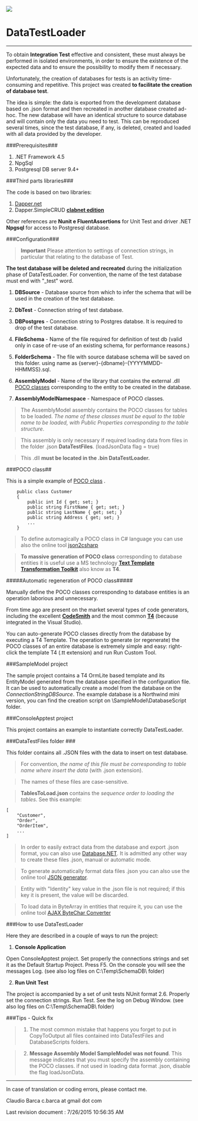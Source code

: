 ![](http://icons.iconarchive.com/icons/gakuseisean/ivista-2/64/Misc-New-Database-icon.png)

# DataTestLoader #

----------


To obtain **Integration Test** effective and consistent, these must always be performed in isolated environments, in order to ensure the existence of the expected data and to ensure the possibility to modify them if necessary.

Unfortunately, the creation of databases for tests is an activity time-consuming and repetitive. This project was created **to facilitate the creation of database test**.

The idea is simple: the data is exported from the development database based on .json format and then recreated in another database created ad-hoc.
The new database will have an identical structure to source database and will contain only the data you need to test. This can be reproduced several times, since the test database, if any, is deleted, created and loaded with all data provided by the developer. 

###Prerequisites###
1. .NET Framework 4.5
2. NpgSql
3. Postgresql DB server 9.4+

###Third parts libraries###

The code is based on two libraries:

1. [Dapper.net](https://github.com/StackExchange/dapper-dot-net) 
2. Dapper.SimpleCRUD **[clabnet edition](https://github.com/clabnet/Dapper.SimpleCRUD)**
 
Other references are **Nunit e FluentAssertions** for Unit Test and driver .NET **Npgsql** for access to Postgresql database.  


###Configuration###

> **Important** Please attention to settings of connection strings, in particular that relating to the database of Test. 
> 
**The test database will be deleted and recreated** during the initialization phase of DataTestLoader. For convention, the name of the test database must end with "_test" word.

1.  **DBSource** - Database source from which to infer the schema that will be used in the creation of the test database.

2.  **DbTest** - Connection string of test database.

3.  **DBPostgres** - Connection string to Postgres databse. It is required to drop of the test database.
 
4.  **FileSchema** - Name of the file required for definition of test db (valid only in case of re-use of an existing schema, for performance reasons.)

5.  **FolderSchema** - The file with source database schema will be saved on this folder. using name as {server}-{dbname}-{YYYYMMDD-HHMMSS}.sql. 

6.  **AssemblyModel** - Name of the library that contains the external .dll [POCO classes](https://en.wikipedia.org/wiki/Plain_Old_CLR_Object) corresponding to the entity to be created in the database.
 
7. **AssemblyModelNamespace** - Namespace of POCO classes.

> The AssemblyModel assembly contains the POCO classes for tables to be loaded. *The name of these classes must be equal to the table name to be loaded, with Public Properties corresponding to the table structure*.

> This assembly is only necessary if required loading data from files in the folder .json  **DataTestFiles**. (loadJsonData flag = true)

> This .dll **must be located in the .bin DataTestLoader.**


###POCO class##

This is a simple example of [POCO class](https://en.wikipedia.org/wiki/Plain_Old_CLR_Object) .

        public class Customer
		{
			public int Id { get; set; }
			public string FirstName { get; set; }
			public string LastName { get; set; }
			public string Address { get; set; }
			...
		}


>To define automagically a POCO class in C# language you can use also the online tool [json2csharp](http://json2csharp.com/)

>**To massive generation of POCO class** corresponding to database entities it is useful use a MS technology [**Text Template Transformation Toolkit**](https://en.wikipedia.org/wiki/Text_Template_Transformation_Toolkit) also know as **T4**.

 
#####Automatic regeneration of POCO class#####

Manually define the POCO classes corresponding to database entities is an operation laborious and unnecessary.

From time ago are present on the market several types of code generators,
including the excellent [**CodeSmith**](http://www.codesmithtools.com/product/generator) and the most common [**T4**](https://en.wikipedia.org/wiki/Text_Template_Transformation_Toolkit) (because integrated in the Visual Studio).

You can auto-generate POCO classes directly from the database by executing a T4 Template. The operation to generate (or regenerate) the POCO classes of an entire database is extremely simple and easy: right-click the template T4 (.tt extension) and run Run Custom Tool.


###SampleModel project
 
The sample project contains a T4 OrmLite based template and its EntityModel generated from the database specified in the configuration file. It can be used to automatically create a model from the database on the *ConnectionStringDBSource*.
The example database is a Northwind mini version, you can find the creation script on \SampleModel\DatabaseScript folder.

###ConsoleApptest project
 
This project contains an example to instantiate correctly DataTestLoader.

###DataTestFiles folder ###

This folder contains all .JSON files with the data to insert on test database.

> For convention, *the name of this file must be corresponding to table name where insert the data* (with .json extension). 

> The names of these files are case-sensitive.

> **TablesToLoad.json** contains the *sequence order to loading the tables*. See this example:

    [
    	"Customer",
		"Order",
		"OrderItem",
		...
	]


> In order to easily extract data from the database and export .json format, you can also use [Database.NET](http://fishcodelib.com/database.htm). It is admitted any other way to create these files .json, manual or automatic mode.
 
> To generate automatically format data files .json you can also use the online tool [JSON generator](http://www.json-generator.com/).

> Entity with "Identity" key value in the .json file is not required; if this key it is present, the value will be discarded.

> To load data in ByteArray in entities that require it, you can use the online tool [AJAX ByteChar Converter](http://tools.thebuzzmedia.com/bytechar)


###How to use DataTestLoader

Here they are described in a couple of ways to run the project:

1. **Console Application**

Open ConsoleApptest project. Set properly the connections strings and set it as the Default Startup Project. Press F5. On the console you will see the messages Log. 
(see also log files on C:\Temp\SchemaDB\ folder)

2. **Run Unit Test**

The project is accompanied by a set of unit tests NUnit format 2.6. Properly set the connection strings. Run Test. See the log on Debug Window.
(see also log files on C:\Temp\SchemaDB\ folder)



###Tips - Quick fix

> 1. The most common mistake that happens you forget to put in CopyToOutput all files contained into DataTestFiles and DatabaseScripts folders.

> 2. **Message Assembly Model SampleModel was not found**. This message indicates that you must specify the assembly containing the POCO classes. if not used in loading data format .json, disable the flag loadJsonData.


------
In case of translation or coding errors, please contact me.

Claudio Barca 
c.barca at gmail dot com

Last revision document : 7/26/2015 10:56:35 AM 
